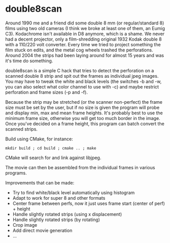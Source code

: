 # double8scan

Around 1990 me and a friend did some double 8 mm (or regular/standard 8) films using two old cameras (I think we broke at least one of them, an Eumig C3). Kodachrome isn't available in D8 anymore, which is a shame.
We never had a decent projector, only a film-shredding original 1932 Kodak double 8 with a 110/220 volt converter. Every time we tried to project something the film stuck on edits, and the metal cog wheels trashed the perforations. Around 2004 the strips had been laying around for almost 15 years and was it's time do something.

double8scan is a simple C hack that tries to detect the perforation on a scanned double 8 strip and spit out the frames as individual jpeg images. You may have to tweak the white and black levels (the switches -b and -w, you can also select what color channel to use with -c) and maybe restrict perforation and frame sizes (-p and -f).

Because the strip may be stretched (or the scanner non-perfect) the frame size must be set by the user, but if no size is given the program will probe and display min, max and mean frame heights. It's probably best to use the minimum frame size, otherwise you will get too much border in the image. Once you've decided on a frame height, this program can batch convert the scanned strips.

Build using CMake, for instance:

`mkdir build ; cd build ; cmake .. ; make`

CMake will search for and link against libjpeg.

The movie can then be assembled from the individual frames in various programs.

Improvements that can be made:

- Try to find white/black level automatically using histogram
- Adapt to work for super 8 and other formats
- Center frame between perfs, now it just uses frame start (center of perf) + height
- Handle slightly rotated strips (using x displacement)
- Handle slightly rotated strips (by rotating)
- Crop image
- Add direct movie generation
- ...
